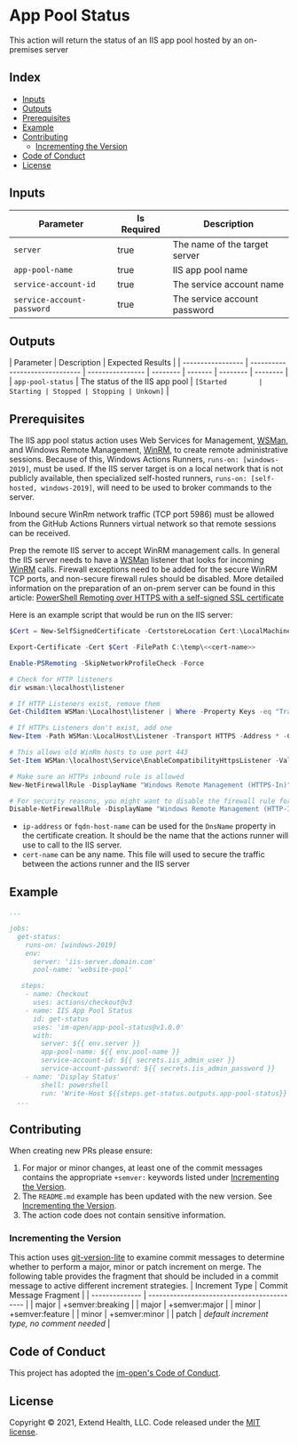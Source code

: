 # App Pool Status

This action will return the status of an IIS app pool hosted by an on-premises server

## Index <!-- omit in toc -->

- [Inputs](#inputs)
- [Outputs](#outputs)
- [Prerequisites](#prerequisites)
- [Example](#example)
- [Contributing](#contributing)
  - [Incrementing the Version](#incrementing-the-version)
- [Code of Conduct](#code-of-conduct)
- [License](#license)

## Inputs

| Parameter                  | Is Required | Description                   |
| -------------------------- | ----------- | ----------------------------- |
| `server`                   | true        | The name of the target server |
| `app-pool-name`            | true        | IIS app pool name             |
| `service-account-id`       | true        | The service account name      |
| `service-account-password` | true        | The service account password  |

## Outputs

| Parameter         | Description                    | Expected Results |
| ----------------- | ------------------------------ | ---------------- | -------- | ------- | -------- | -------- |
| `app-pool-status` | The status of the IIS app pool | `[Started        | Starting | Stopped | Stopping | Unkown]` |

## Prerequisites

The IIS app pool status action uses Web Services for Management, [WSMan], and Windows Remote Management, [WinRM], to create remote administrative sessions. Because of this, Windows Actions Runners, `runs-on: [windows-2019]`, must be used. If the IIS server target is on a local network that is not publicly available, then specialized self-hosted runners, `runs-on: [self-hosted, windows-2019]`, will need to be used to broker commands to the server.

Inbound secure WinRm network traffic (TCP port 5986) must be allowed from the GitHub Actions Runners virtual network so that remote sessions can be received.

Prep the remote IIS server to accept WinRM management calls. In general the IIS server needs to have a [WSMan] listener that looks for incoming [WinRM] calls. Firewall exceptions need to be added for the secure WinRM TCP ports, and non-secure firewall rules should be disabled. More detailed information on the preparation of an on-prem server can be found in this article: [PowerShell Remoting over HTTPS with a self-signed SSL certificate]

Here is an example script that would be run on the IIS server:

```powershell
$Cert = New-SelfSignedCertificate -CertstoreLocation Cert:\LocalMachine\My -DnsName <<ip-address|fqdn-host-name>>

Export-Certificate -Cert $Cert -FilePath C:\temp\<<cert-name>>

Enable-PSRemoting -SkipNetworkProfileCheck -Force

# Check for HTTP listeners
dir wsman:\localhost\listener

# If HTTP Listeners exist, remove them
Get-ChildItem WSMan:\Localhost\listener | Where -Property Keys -eq "Transport=HTTP" | Remove-Item -Recurse

# If HTTPs Listeners don't exist, add one
New-Item -Path WSMan:\LocalHost\Listener -Transport HTTPS -Address * -CertificateThumbPrint $Cert.Thumbprint –Force

# This allows old WinRm hosts to use port 443
Set-Item WSMan:\localhost\Service\EnableCompatibilityHttpsListener -Value true

# Make sure an HTTPs inbound rule is allowed
New-NetFirewallRule -DisplayName "Windows Remote Management (HTTPS-In)" -Name "Windows Remote Management (HTTPS-In)" -Profile Any -LocalPort 5986 -Protocol TCP

# For security reasons, you might want to disable the firewall rule for HTTP that *Enable-PSRemoting* added:
Disable-NetFirewallRule -DisplayName "Windows Remote Management (HTTP-In)"
```

- `ip-address` or `fqdn-host-name` can be used for the `DnsName` property in the certificate creation. It should be the name that the actions runner will use to call to the IIS server.
- `cert-name` can be any name. This file will used to secure the traffic between the actions runner and the IIS server

## Example

```yml
...

jobs:
  get-status:
    runs-on: [windows-2019]
    env:
      server: 'iis-server.domain.com'
      pool-name: 'website-pool'

   steps:
    - name: Checkout
      uses: actions/checkout@v3
    - name: IIS App Pool Status
      id: get-status
      uses: 'im-open/app-pool-status@v1.0.0'
      with:
        server: ${{ env.server }}
        app-pool-name: ${{ env.pool-name }}
        service-account-id: ${{ secrets.iis_admin_user }}
        service-account-password: ${{ secrets.iis_admin_password }}
    - name: 'Display Status'
        shell: powershell
        run: 'Write-Host ${{steps.get-status.outputs.app-pool-status}}'
  ...
```

## Contributing

When creating new PRs please ensure:

1. For major or minor changes, at least one of the commit messages contains the appropriate `+semver:` keywords listed under [Incrementing the Version](#incrementing-the-version).
2. The `README.md` example has been updated with the new version. See [Incrementing the Version](#incrementing-the-version).
3. The action code does not contain sensitive information.

### Incrementing the Version

This action uses [git-version-lite] to examine commit messages to determine whether to perform a major, minor or patch increment on merge. The following table provides the fragment that should be included in a commit message to active different increment strategies.
| Increment Type | Commit Message Fragment |
| -------------- | ------------------------------------------- |
| major | +semver:breaking |
| major | +semver:major |
| minor | +semver:feature |
| minor | +semver:minor |
| patch          | *default increment type, no comment needed* |

## Code of Conduct

This project has adopted the [im-open's Code of Conduct](https://github.com/im-open/.github/blob/master/CODE_OF_CONDUCT.md).

## License

Copyright &copy; 2021, Extend Health, LLC. Code released under the [MIT license](LICENSE).

<!-- Links -->

[git-version-lite]: https://github.com/im-open/git-version-lite
[powershell remoting over https with a self-signed ssl certificate]: https://4sysops.com/archives/powershell-remoting-over-https-with-a-self-signed-ssl-certificate
[wsman]: https://docs.microsoft.com/en-us/windows/win32/winrm/ws-management-protocol
[winrm]: https://docs.microsoft.com/en-us/windows/win32/winrm/about-windows-remote-management

